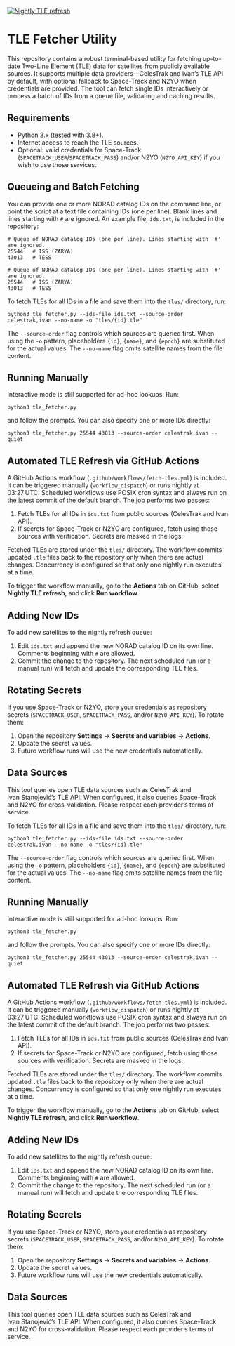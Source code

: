 [![Nightly TLE refresh](https://github.com/cywf/tle-fetcher/actions/workflows/fetch-tles.yml/badge.svg)](https://github.com/cywf/tle-fetcher/actions/workflows/fetch-tles.yml)
# TLE Fetcher Utility

This repository contains a robust terminal-based utility for fetching up-to-date Two-Line Element (TLE) data for satellites from publicly available sources. It supports multiple data providers—CelesTrak and Ivan’s TLE API by default, with optional fallback to Space-Track and N2YO when credentials are provided. The tool can fetch single IDs interactively or process a batch of IDs from a queue file, validating and caching results.

## Requirements

- Python 3.x (tested with 3.8+).  
- Internet access to reach the TLE sources.  
- Optional: valid credentials for Space-Track (`SPACETRACK_USER`/`SPACETRACK_PASS`) and/or N2YO (`N2YO_API_KEY`) if you wish to use those services.

## Queueing and Batch Fetching

You can provide one or more NORAD catalog IDs on the command line, or point the script at a text file containing IDs (one per line). Blank lines and lines starting with `#` are ignored. An example file, `ids.txt`, is included in the repository:

```
# Queue of NORAD catalog IDs (one per line). Lines starting with '#' are ignored.
25544   # ISS (ZARYA)
43013   # TESS
```

```
# Queue of NORAD catalog IDs (one per line). Lines starting with '#' are ignored.
25544   # ISS (ZARYA)
43013   # TESS
```

To fetch TLEs for all IDs in a file and save them into the `tles/` directory, run:

```
python3 tle_fetcher.py --ids-file ids.txt --source-order celestrak,ivan --no-name -o "tles/{id}.tle"
```

The `--source-order` flag controls which sources are queried first. When using the `-o` pattern, placeholders `{id}`, `{name}`, and `{epoch}` are substituted for the actual values. The `--no-name` flag omits satellite names from the file content.

## Running Manually

Interactive mode is still supported for ad-hoc lookups. Run:

```
python3 tle_fetcher.py
```

and follow the prompts. You can also specify one or more IDs directly:

```
python3 tle_fetcher.py 25544 43013 --source-order celestrak,ivan --quiet
```

## Automated TLE Refresh via GitHub Actions

A GitHub Actions workflow (`.github/workflows/fetch-tles.yml`) is included. It can be triggered manually (`workflow_dispatch`) or runs nightly at 03:27 UTC. Scheduled workflows use POSIX cron syntax and always run on the latest commit of the default branch. The job performs two passes:

1. Fetch TLEs for all IDs in `ids.txt` from public sources (CelesTrak and Ivan API).  
2. If secrets for Space-Track or N2YO are configured, fetch using those sources with verification. Secrets are masked in the logs.

Fetched TLEs are stored under the `tles/` directory. The workflow commits updated `.tle` files back to the repository only when there are actual changes. Concurrency is configured so that only one nightly run executes at a time.

To trigger the workflow manually, go to the **Actions** tab on GitHub, select **Nightly TLE refresh**, and click **Run workflow**.

## Adding New IDs

To add new satellites to the nightly refresh queue:

1. Edit `ids.txt` and append the new NORAD catalog ID on its own line. Comments beginning with `#` are allowed.  
2. Commit the change to the repository. The next scheduled run (or a manual run) will fetch and update the corresponding TLE files.

## Rotating Secrets

If you use Space-Track or N2YO, store your credentials as repository secrets (`SPACETRACK_USER`, `SPACETRACK_PASS`, and/or `N2YO_API_KEY`). To rotate them:

1. Open the repository **Settings** → **Secrets and variables** → **Actions**.  
2. Update the secret values.  
3. Future workflow runs will use the new credentials automatically.

## Data Sources

This tool queries open TLE data sources such as CelesTrak and Ivan Stanojević’s TLE API. When configured, it also queries Space-Track and N2YO for cross-validation. Please respect each provider’s terms of service.

To fetch TLEs for all IDs in a file and save them into the `tles/` directory, run:

```
python3 tle_fetcher.py --ids-file ids.txt --source-order celestrak,ivan --no-name -o "tles/{id}.tle"
```

The `--source-order` flag controls which sources are queried first. When using the `-o` pattern, placeholders `{id}`, `{name}`, and `{epoch}` are substituted for the actual values. The `--no-name` flag omits satellite names from the file content.

## Running Manually

Interactive mode is still supported for ad-hoc lookups. Run:

```
python3 tle_fetcher.py
```

and follow the prompts. You can also specify one or more IDs directly:

```
python3 tle_fetcher.py 25544 43013 --source-order celestrak,ivan --quiet
```

## Automated TLE Refresh via GitHub Actions

A GitHub Actions workflow (`.github/workflows/fetch-tles.yml`) is included. It can be triggered manually (`workflow_dispatch`) or runs nightly at 03:27 UTC. Scheduled workflows use POSIX cron syntax and always run on the latest commit of the default branch. The job performs two passes:

1. Fetch TLEs for all IDs in `ids.txt` from public sources (CelesTrak and Ivan API).  
2. If secrets for Space-Track or N2YO are configured, fetch using those sources with verification. Secrets are masked in the logs.

Fetched TLEs are stored under the `tles/` directory. The workflow commits updated `.tle` files back to the repository only when there are actual changes. Concurrency is configured so that only one nightly run executes at a time.

To trigger the workflow manually, go to the **Actions** tab on GitHub, select **Nightly TLE refresh**, and click **Run workflow**.

## Adding New IDs

To add new satellites to the nightly refresh queue:

1. Edit `ids.txt` and append the new NORAD catalog ID on its own line. Comments beginning with `#` are allowed.  
2. Commit the change to the repository. The next scheduled run (or a manual run) will fetch and update the corresponding TLE files.

## Rotating Secrets

If you use Space-Track or N2YO, store your credentials as repository secrets (`SPACETRACK_USER`, `SPACETRACK_PASS`, and/or `N2YO_API_KEY`). To rotate them:

1. Open the repository **Settings** → **Secrets and variables** → **Actions**.  
2. Update the secret values.  
3. Future workflow runs will use the new credentials automatically.

## Data Sources

This tool queries open TLE data sources such as CelesTrak and Ivan Stanojević’s TLE API. When configured, it also queries Space-Track and N2YO for cross-validation. Please respect each provider’s terms of service.
